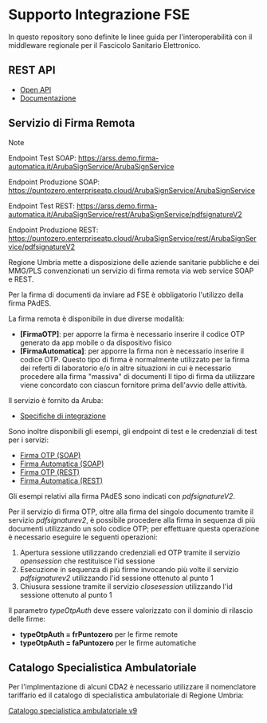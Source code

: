 # Supporto Integrazione FSE
In questo repository sono definite le linee guida per l'interoperabilità con il middleware regionale
per il Fascicolo Sanitario Elettronico.

## REST API
* [Open API](./openapi)
* [Documentazione](https://github.com/punto-zero/umbria-fse-support/wiki/Documentazione-REST-API)

## Servizio di Firma Remota

> [!NOTE]
>
> Endpoint Test SOAP: https://arss.demo.firma-automatica.it/ArubaSignService/ArubaSignService
> 
> Endpoint Produzione SOAP: https://puntozero.enterpriseatp.cloud/ArubaSignService/ArubaSignService
>
> Endpoint Test REST: https://arss.demo.firma-automatica.it/ArubaSignService/rest/ArubaSignService/pdfsignatureV2
> 
> Endpoint Produzione REST: https://puntozero.enterpriseatp.cloud/ArubaSignService/rest/ArubaSignService/pdfsignatureV2

Regione Umbria mette a disposizione delle aziende sanitarie pubbliche e dei MMG/PLS convenzionati un servizio di firma remota via web service SOAP e REST.

Per la firma di documenti da inviare ad FSE è obbligatorio l'utilizzo della firma PAdES.

La firma remota è disponibile in due diverse modalità:
* **[FirmaOTP]**: per apporre la firma è necessario inserire il codice OTP generato da app mobile o da dispositivo fisico
* **[FirmaAutomatica]**: per apporre la firma non è necessario inserire il codice OTP. Questo tipo di firma è normalmente utilizzato per la firma dei referti di laboratorio e/o in altre situazioni in cui è necessario procedere alla firma "massiva" di documenti
Il tipo di firma da utilizzare viene concordato con ciascun fornitore prima dell'avvio delle attività.

Il servizio è fornito da Aruba:
* [Specifiche di integrazione](/firma/manuale_arss.pdf)

Sono inoltre disponibili gli esempi, gli endpoint di test e le credenziali di test per i servizi:
* [Firma OTP (SOAP)](/firma/FirmaRemota.pdf)
* [Firma Automatica (SOAP)](/firma/FirmaAutomatica.pdf)
* [Firma OTP (REST)](/firma/FirmaRemota_REST.pdf)
* [Firma Automatica (REST)](/firma/FirmaAutomatica_REST.pdf)

Gli esempi relativi alla firma PAdES sono indicati con *pdfsignatureV2*.

Per il servizio di firma OTP, oltre alla firma del singolo documento tramite il servizio *pdfsignaturev2*, è possibile procedere alla firma in sequenza di più documenti utilizzando un solo codice OTP; per effettuare questa operazione è necessario eseguire le seguenti operazioni:
1. Apertura sessione utilizzando credenziali ed OTP tramite il servizio *opensession* che restituisce l'id sessione
2. Esecuzione in sequenza di più firme invocando più volte il servizio *pdfsignaturev2* utilizzando l'id sessione ottenuto al punto 1
3. Chiusura sessione tramite il servizio *closesession* utilizzando l'id sessione ottenuto al punto 1

Il parametro *typeOtpAuth* deve essere valorizzato con il dominio di rilascio delle firme:
* **typeOtpAuth = frPuntozero** per le firme remote
* **typeOtpAuth = faPuntozero** per le firme automatiche

## Catalogo Specialistica Ambulatoriale
Per l'implmentazione di alcuni CDA2 è necessario utilizzare il nomenclatore tariffario ed il catalogo di specialistica ambulatoriale di Regione Umbria:

[Catalogo specialistica ambulatoriale v9](/cataloghi/Catalogo_specialistica_Regione_Umbria_v9.xlsx)
